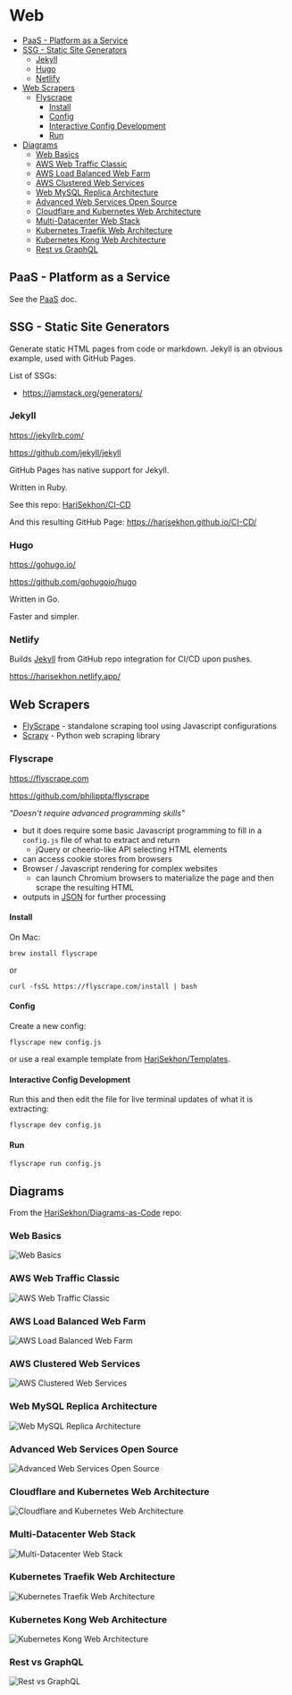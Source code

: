 # Web

<!-- INDEX_START -->

- [PaaS - Platform as a Service](#paas---platform-as-a-service)
- [SSG - Static Site Generators](#ssg---static-site-generators)
  - [Jekyll](#jekyll)
  - [Hugo](#hugo)
  - [Netlify](#netlify)
- [Web Scrapers](#web-scrapers)
  - [Flyscrape](#flyscrape)
    - [Install](#install)
    - [Config](#config)
    - [Interactive Config Development](#interactive-config-development)
    - [Run](#run)
- [Diagrams](#diagrams)
  - [Web Basics](#web-basics)
  - [AWS Web Traffic Classic](#aws-web-traffic-classic)
  - [AWS Load Balanced Web Farm](#aws-load-balanced-web-farm)
  - [AWS Clustered Web Services](#aws-clustered-web-services)
  - [Web MySQL Replica Architecture](#web-mysql-replica-architecture)
  - [Advanced Web Services Open Source](#advanced-web-services-open-source)
  - [Cloudflare and Kubernetes Web Architecture](#cloudflare-and-kubernetes-web-architecture)
  - [Multi-Datacenter Web Stack](#multi-datacenter-web-stack)
  - [Kubernetes Traefik Web Architecture](#kubernetes-traefik-web-architecture)
  - [Kubernetes Kong Web Architecture](#kubernetes-kong-web-architecture)
  - [Rest vs GraphQL](#rest-vs-graphql)

<!-- INDEX_END -->

## PaaS - Platform as a Service

See the [PaaS](paas.md) doc.

## SSG - Static Site Generators

Generate static HTML pages from code or markdown. Jekyll is an obvious example, used with GitHub Pages.

List of SSGs:

- <https://jamstack.org/generators/>

### Jekyll

<https://jekyllrb.com/>

<https://github.com/jekyll/jekyll>

GitHub Pages has native support for Jekyll.

Written in Ruby.

See this repo: [HariSekhon/CI-CD](https://github.com/HariSekhon/CI-CD)

And this resulting GitHub Page: <https://harisekhon.github.io/CI-CD/>

### Hugo

<https://gohugo.io/>

<https://github.com/gohugoio/hugo>

Written in Go.

Faster and simpler.

### Netlify

Builds [Jekyll](#jekyll) from GitHub repo integration for CI/CD upon pushes.

<https://harisekhon.netlify.app/>

## Web Scrapers

- [FlyScrape](https://flyscrape.com/) - standalone scraping tool using Javascript configurations
- [Scrapy](https://scrapy.org/) - Python web scraping library

### Flyscrape

<https://flyscrape.com>

<https://github.com/philippta/flyscrape>

*"Doesn't require advanced programming skills"*

- but it does require some basic Javascript programming to fill in a `config.js` file of what to extract and return
  - jQuery or cheerio-like API selecting HTML elements
- can access cookie stores from browsers
- Browser / Javascript rendering for complex websites
  - can launch Chromium browsers to materialize the page and then scrape the resulting HTML
- outputs in [JSON](json.md) for further processing

#### Install

On Mac:

```shell
brew install flyscrape
```

or

```shell
curl -fsSL https://flyscrape.com/install | bash
```

#### Config

Create a new config:

```shell
flyscrape new config.js
```

or use a real example template from
[HariSekhon/Templates](https://github.com/HariSekhon/Templates/blob/master/flyscrape.config.js).

#### Interactive Config Development

Run this and then edit the file for live terminal updates of what it is extracting:

```shell
flyscrape dev config.js
```

#### Run

```shell
flyscrape run config.js
```

## Diagrams

From the [HariSekhon/Diagrams-as-Code](https://github.com/HariSekhon/Diagrams-as-Code) repo:

### Web Basics

![Web Basics](https://github.com/HariSekhon/Diagrams-as-Code/raw/master/images/web_basics.svg)

### AWS Web Traffic Classic

![AWS Web Traffic Classic](https://github.com/HariSekhon/Diagrams-as-Code/raw/master/images/aws_web_traffic_classic.png)

### AWS Load Balanced Web Farm

![AWS Load Balanced Web Farm](https://github.com/HariSekhon/Diagrams-as-Code/raw/master/images/aws_load_balanced_web_farm.png)

### AWS Clustered Web Services

![AWS Clustered Web Services](https://github.com/HariSekhon/Diagrams-as-Code/raw/master/images/aws_clustered_web_services.png)

### Web MySQL Replica Architecture

![Web MySQL Replica Architecture](https://github.com/HariSekhon/Diagrams-as-Code/raw/master/images/mysql_replica_architecture.svg)

### Advanced Web Services Open Source

![Advanced Web Services Open Source](https://github.com/HariSekhon/Diagrams-as-Code/raw/master/images/advanced_web_services_open_source.png)

### Cloudflare and Kubernetes Web Architecture

![Cloudflare and Kubernetes Web Architecture](https://github.com/HariSekhon/Diagrams-as-Code/raw/master/images/gcp_cloudflare_web_architecture_gke.png)

### Multi-Datacenter Web Stack

![Multi-Datacenter Web Stack](https://github.com/HariSekhon/Diagrams-as-Code/raw/master/images/multi_dc_gslb_f5_java_stack.png)

### Kubernetes Traefik Web Architecture

![Kubernetes Traefik Web Architecture](https://github.com/HariSekhon/Diagrams-as-Code/raw/master/images/kubernetes_traefik_ingress_gke.png)

### Kubernetes Kong Web Architecture

![Kubernetes Kong Web Architecture](https://github.com/HariSekhon/Diagrams-as-Code/raw/master/images/kubernetes_kong_api_gateway_eks.png)

### Rest vs GraphQL

![Rest vs GraphQL](images/rest_vs_graphql.gif)

